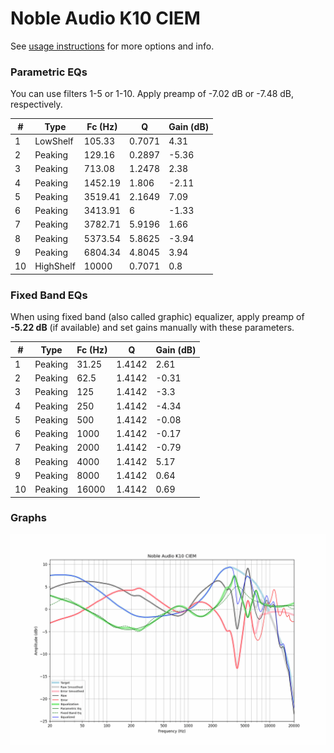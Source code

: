 # Noble Audio K10 CIEM
See [usage instructions](https://github.com/jaakkopasanen/AutoEq#usage) for more options and info.

### Parametric EQs
You can use filters 1-5 or 1-10. Apply preamp of -7.02 dB or -7.48 dB, respectively.

|   # | Type      |   Fc (Hz) |      Q |   Gain (dB) |
|-----|-----------|-----------|--------|-------------|
|   1 | LowShelf  |    105.33 | 0.7071 |        4.31 |
|   2 | Peaking   |    129.16 | 0.2897 |       -5.36 |
|   3 | Peaking   |    713.08 | 1.2478 |        2.38 |
|   4 | Peaking   |   1452.19 | 1.806  |       -2.11 |
|   5 | Peaking   |   3519.41 | 2.1649 |        7.09 |
|   6 | Peaking   |   3413.91 | 6      |       -1.33 |
|   7 | Peaking   |   3782.71 | 5.9196 |        1.66 |
|   8 | Peaking   |   5373.54 | 5.8625 |       -3.94 |
|   9 | Peaking   |   6804.34 | 4.8045 |        3.94 |
|  10 | HighShelf |  10000    | 0.7071 |        0.8  |

### Fixed Band EQs
When using fixed band (also called graphic) equalizer, apply preamp of **-5.22 dB** (if available) and set gains manually with these parameters.

|   # | Type    |   Fc (Hz) |      Q |   Gain (dB) |
|-----|---------|-----------|--------|-------------|
|   1 | Peaking |     31.25 | 1.4142 |        2.61 |
|   2 | Peaking |     62.5  | 1.4142 |       -0.31 |
|   3 | Peaking |    125    | 1.4142 |       -3.3  |
|   4 | Peaking |    250    | 1.4142 |       -4.34 |
|   5 | Peaking |    500    | 1.4142 |       -0.08 |
|   6 | Peaking |   1000    | 1.4142 |       -0.17 |
|   7 | Peaking |   2000    | 1.4142 |       -0.79 |
|   8 | Peaking |   4000    | 1.4142 |        5.17 |
|   9 | Peaking |   8000    | 1.4142 |        0.64 |
|  10 | Peaking |  16000    | 1.4142 |        0.69 |

### Graphs
![](./Noble%20Audio%20K10%20CIEM.png)

